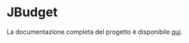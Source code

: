 # JBudget

La documentazione completa del progetto è disponibile [qui](Relazione-Quarta-Consegna-Intermedia.pdf).
